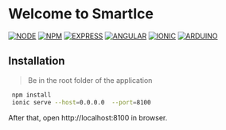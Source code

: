 # Welcome to SmartIce

[![NODE](https://img.shields.io/badge/Node-12-brightgreen?style=flat-square)](https://nodejs.org/dist/latest-v12.x/docs/api/)
[![NPM](https://img.shields.io/badge/NPM-6-critical?styles=flat-square)](https://docs.npmjs.com/)
[![EXPRESS](https://img.shields.io/badge/Express-4.17-lightgrey?style=flat-square)](https://expressjs.com/en/starter/installing.html)
[![ANGULAR](https://img.shields.io/badge/Angular-8-red?style=flat-square)](https://angular.io/docs)
[![IONIC](https://img.shields.io/badge/Ionic-5-blue?style=flat-square)](https://ionicframework.com/docs/components)
[![ARDUINO](https://img.shields.io/badge/Arduino-1.8-green?styles=flat-square)](https://www.arduino.cc/reference/en/#functions)

## Installation
> Be in the root folder of the application

```bash
 npm install
 ionic serve --host=0.0.0.0  --port=8100
```

After that, open http://localhost:8100 in browser.